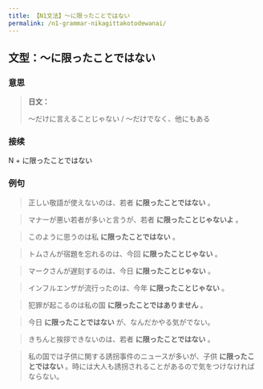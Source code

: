 ```yaml
---
title: 【N1文法】〜に限ったことではない
permalink: /n1-grammar-nikagittakotodewanai/
---
```


## 文型：〜に限ったことではない

### 意思

> **日文：**
> 
> 〜だけに言えることじゃない / 〜だけでなく、他にもある


### 接续

N + に限ったことではない

### 例句

> 正しい敬語が使えないのは、若者 **に限ったことではない** 。

> マナーが悪い若者が多いと言うが、若者 **に限ったことじゃないよ** 。

> このように思うのは私 **に限ったことではない** 。

> トムさんが宿題を忘れるのは、今回 **に限ったことじゃない** 。

> マークさんが遅刻するのは、今日 **に限ったことじゃない** 。

> インフルエンザが流行ったのは、今年 **に限ったことじゃない** 。

> 犯罪が起こるのは私の国 **に限ったことではありません** 。

> 今日 **に限ったことではない** が、なんだかやる気がでない。

> きちんと挨拶できないのは、若者 **に限ったことではない** 。

> 私の国では子供に関する誘拐事件のニュースが多いが、子供 **に限ったことではない** 。時には大人も誘拐されることがあるので気をつけなければならない。


